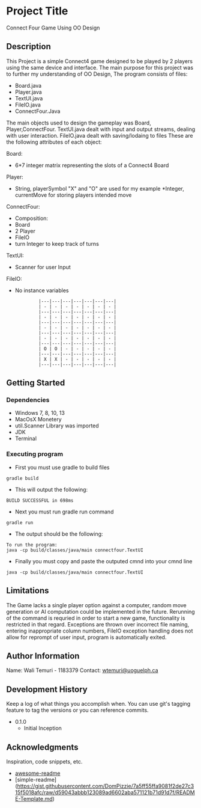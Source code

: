 # Project Title

Connect Four Game Using OO Design

## Description

This Project is a simple Connect4 game designed to be played by 2 players using the same device and interface. The main purpose for this project was to further my understanding of OO Design, 
The program consists of files: 

* Board.java 
* Player.java
* TextUI.java
* FileIO.java
* ConnectFour.Java

The main objects used to design the gameplay was Board, Player,ConnectFour. TextUI.java dealt with input and output streams, dealing with user interaction. FileIO.java dealt with saving/lodaing to files
These are the following attributes of each object:

Board:
* 6*7 integer matrix representing the slots of a Connect4 Board

Player:
* String, playerSymbol "X" and "O" are used for my example
*Integer, currentMove for storing players intended move

ConnectFour:
* Composition:
* Board
* 2 Player
* FileIO
* turn Integer to keep track of turns

TextUI:
* Scanner for user Input

FileIO:
* No instance variables

```
            |---|---|---|---|---|---|---|
            | - | - | - | - | - | - | - |
            |---|---|---|---|---|---|---|
            | - | - | - | - | - | - | - |
            |---|---|---|---|---|---|---|
            | - | - | - | - | - | - | - |
            |---|---|---|---|---|---|---|
            | - | - | - | - | - | - | - | 
            |---|---|---|---|---|---|---|
            | O | O | - | - | - | - | - |
            |---|---|---|---|---|---|---|
            | X | X | - | - | - | - | - |
            |---|---|---|---|---|---|---|

```

## Getting Started

### Dependencies

* Windows 7, 8, 10, 13
* MacOsX Monetery
* util.Scanner Library was imported
* JDK
* Terminal

### Executing program

* First you must use gradle to build files
```
gradle build
```
* This will output the following:
```
BUILD SUCCESSFUL in 698ms
```
* Next you must run gradle run command
```
gradle run
```
* The output should be the following:
```
To run the program:
java -cp build/classes/java/main connectfour.TextUI
```
* Finally you must copy and paste the outputed cmnd into your cmnd line
```
java -cp build/classes/java/main connectfour.TextUI
```


## Limitations

The Game lacks a single player option against a computer, random move generation or AI computation could be implemented in the future.
Rerunning of the command is requried in order to start a new game, functionality is restricted in that regard. Exceptions are thrown over incorrect file naming, entering inappropriate column numbers,
FileIO exception handling does not allow for reprompt of user input, program is automatically exited.

## Author Information

Name: Wali Temuri - 1183379
Contact: wtemuri@uoguelph.ca

## Development History

Keep a log of what things you accomplish when.  You can use git's tagging feature to tag the versions or you can reference commits.

* 0.1.0
    * Initial Inception 

## Acknowledgments

Inspiration, code snippets, etc.
* [awesome-readme](https://github.com/matiassingers/awesome-readme)
* [simple-readme] (https://gist.githubusercontent.com/DomPizzie/7a5ff55ffa9081f2de27c315f5018afc/raw/d59043abbb123089ad6602aba571121b71d91d7f/README-Template.md)



